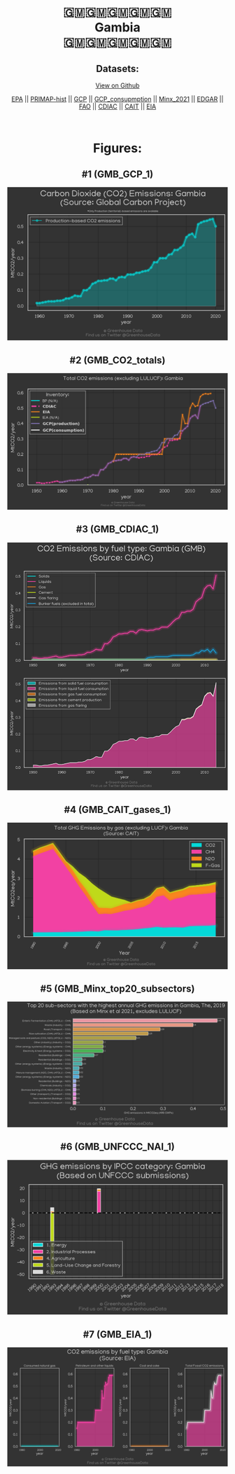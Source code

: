 
<center>
<h1 align="center">
🇬🇲🇬🇲🇬🇲🇬🇲🇬🇲
<br>
Gambia
<br>
🇬🇲🇬🇲🇬🇲🇬🇲🇬🇲
</h1>
<h2>Datasets:</h2>
<p><a href="https://github.com/dquintani/GreenhouseData/tree/master/country_data/GMB_Gambia/data">View on Github</a>
<br></p><p><a href="data/GMB_EPA.csv">EPA</a> || <a href="data/GMB_PRIMAP-hist.csv">PRIMAP-hist</a> || <a href="data/GMB_GCP.csv">GCP</a> || <a href="data/GMB_GCP_consupmption.csv">GCP_consupmption</a> || <a href="data/GMB_Minx_2021.csv">Minx_2021</a> || <a href="data/GMB_EDGAR.csv">EDGAR</a> || <a href="data/GMB_FAO.csv">FAO</a> || <a href="data/GMB_CDIAC.csv">CDIAC</a> || <a href="data/GMB_CAIT.csv">CAIT</a> || <a href="data/GMB_EIA.csv">EIA</a></p><p><br></p>
<h1>Figures:</h1><h2>#1 (GMB_GCP_1)</h2>
<p><img alt="" src="figures/GMB_GCP_1.png" /></p><h2>#2 (GMB_CO2_totals)</h2>
<p><img alt="" src="figures/GMB_CO2_totals.png" /></p><h2>#3 (GMB_CDIAC_1)</h2>
<p><img alt="" src="figures/GMB_CDIAC_1.png" /></p><h2>#4 (GMB_CAIT_gases_1)</h2>
<p><img alt="" src="figures/GMB_CAIT_gases_1.png" /></p><h2>#5 (GMB_Minx_top20_subsectors)</h2>
<p><img alt="" src="figures/GMB_Minx_top20_subsectors.png" /></p><h2>#6 (GMB_UNFCCC_NAI_1)</h2>
<p><img alt="" src="figures/GMB_UNFCCC_NAI_1.png" /></p><h2>#7 (GMB_EIA_1)</h2>
<p><img alt="" src="figures/GMB_EIA_1.png" /></p>